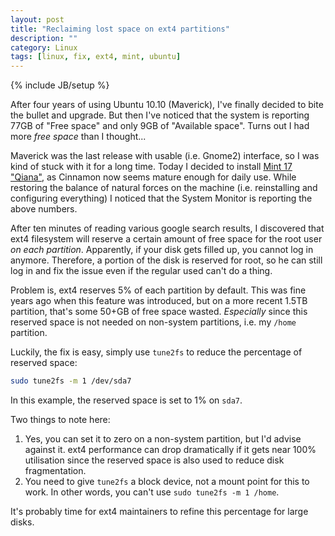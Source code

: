 ```yaml
---
layout: post
title: "Reclaiming lost space on ext4 partitions"
description: ""
category: Linux
tags: [linux, fix, ext4, mint, ubuntu]
---
```

{% include JB/setup %}

After four years of using Ubuntu 10.10 (Maverick), I've finally decided to bite the bullet and upgrade. But then I've noticed that the system is reporting 77GB of "Free space" and only 9GB of "Available space". Turns out I had more _free space_ than I thought...

<a name="excerpt-continue"></a>

Maverick was the last release with usable (i.e. Gnome2) interface, so I was kind of stuck with it for a long time. Today I decided to install [Mint 17 "Qiana"][qiana], as Cinnamon now seems mature enough for daily use. While restoring the balance of natural forces on the machine (i.e. reinstalling and configuring everything) I noticed that the System Monitor is reporting the above numbers.

After ten minutes of reading various google search results, I discovered that ext4 filesystem will reserve a certain amount of free space for the root user _on each partition_. Apparently, if your disk gets filled up, you cannot log in anymore. Therefore, a portion of the disk is reserved for root, so he can still log in and fix the issue even if the regular used can't do a thing.

Problem is, ext4 reserves 5% of each partition by default. This was fine years ago when this feature was introduced, but on a more recent 1.5TB partition, that's some 50+GB of free space wasted. _Especially_ since this reserved space is not needed on non-system partitions, i.e. my `/home` partition.

Luckily, the fix is easy, simply use `tune2fs` to reduce the percentage of reserved space:

```bash
sudo tune2fs -m 1 /dev/sda7
```

In this example, the reserved space is set to 1% on `sda7`.

Two things to note here:

1. Yes, you can set it to zero on a non-system partition, but I'd advise against it. ext4 performance can drop dramatically if it gets near 100% utilisation since the reserved space is also used to reduce disk fragmentation.
2. You need to give `tune2fs` a block device, not a mount point for this to work. In other words, you can't use `sudo tune2fs -m 1 /home`.

It's probably time for ext4 maintainers to refine this percentage for large disks.

[qiana]: http://blog.linuxmint.com/?p=2626
